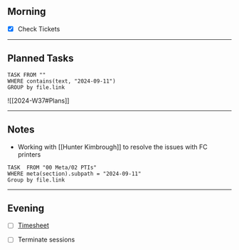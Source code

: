## Morning
- [x] Check Tickets

---
## Planned Tasks
~~~dataview
TASK FROM ""
WHERE contains(text, "2024-09-11")
GROUP by file.link
~~~
![[2024-W37#Plans]]

---
## Notes
- Working with [[Hunter Kimbrough]] to resolve the issues with FC printers

~~~dataview
TASK  FROM "00 Meta/02 PTIs"
WHERE meta(section).subpath = "2024-09-11"
Group by file.link
~~~
---
## Evening
- [ ] [Timesheet]()
- [ ] Terminate sessions

